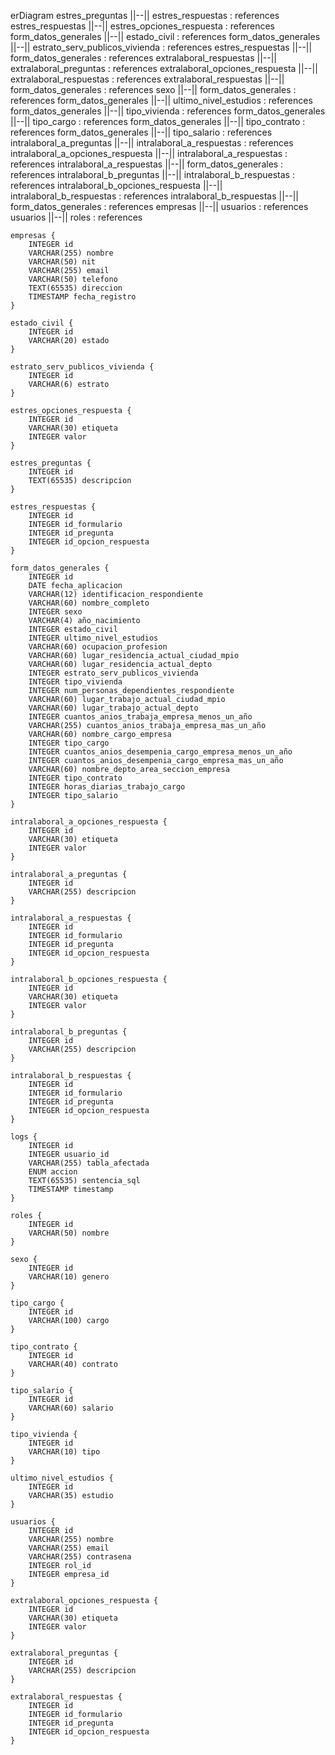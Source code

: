 erDiagram
	estres_preguntas ||--|| estres_respuestas : references
	estres_respuestas ||--|| estres_opciones_respuesta : references
	form_datos_generales ||--|| estado_civil : references
	form_datos_generales ||--|| estrato_serv_publicos_vivienda : references
	estres_respuestas ||--|| form_datos_generales : references
	extralaboral_respuestas ||--|| extralaboral_preguntas : references
	extralaboral_opciones_respuesta ||--|| extralaboral_respuestas : references
	extralaboral_respuestas ||--|| form_datos_generales : references
	sexo ||--|| form_datos_generales : references
	form_datos_generales ||--|| ultimo_nivel_estudios : references
	form_datos_generales ||--|| tipo_vivienda : references
	form_datos_generales ||--|| tipo_cargo : references
	form_datos_generales ||--|| tipo_contrato : references
	form_datos_generales ||--|| tipo_salario : references
	intralaboral_a_preguntas ||--|| intralaboral_a_respuestas : references
	intralaboral_a_opciones_respuesta ||--|| intralaboral_a_respuestas : references
	intralaboral_a_respuestas ||--|| form_datos_generales : references
	intralaboral_b_preguntas ||--|| intralaboral_b_respuestas : references
	intralaboral_b_opciones_respuesta ||--|| intralaboral_b_respuestas : references
	intralaboral_b_respuestas ||--|| form_datos_generales : references
	empresas ||--|| usuarios : references
	usuarios ||--|| roles : references

	empresas {
		INTEGER id
		VARCHAR(255) nombre
		VARCHAR(50) nit
		VARCHAR(255) email
		VARCHAR(50) telefono
		TEXT(65535) direccion
		TIMESTAMP fecha_registro
	}

	estado_civil {
		INTEGER id
		VARCHAR(20) estado
	}

	estrato_serv_publicos_vivienda {
		INTEGER id
		VARCHAR(6) estrato
	}

	estres_opciones_respuesta {
		INTEGER id
		VARCHAR(30) etiqueta
		INTEGER valor
	}

	estres_preguntas {
		INTEGER id
		TEXT(65535) descripcion
	}

	estres_respuestas {
		INTEGER id
		INTEGER id_formulario
		INTEGER id_pregunta
		INTEGER id_opcion_respuesta
	}

	form_datos_generales {
		INTEGER id
		DATE fecha_aplicacion
		VARCHAR(12) identificacion_respondiente
		VARCHAR(60) nombre_completo
		INTEGER sexo
		VARCHAR(4) año_nacimiento
		INTEGER estado_civil
		INTEGER ultimo_nivel_estudios
		VARCHAR(60) ocupacion_profesion
		VARCHAR(60) lugar_residencia_actual_ciudad_mpio
		VARCHAR(60) lugar_residencia_actual_depto
		INTEGER estrato_serv_publicos_vivienda
		INTEGER tipo_vivienda
		INTEGER num_personas_dependientes_respondiente
		VARCHAR(60) lugar_trabajo_actual_ciudad_mpio
		VARCHAR(60) lugar_trabajo_actual_depto
		INTEGER cuantos_anios_trabaja_empresa_menos_un_año
		VARCHAR(255) cuantos_anios_trabaja_empresa_mas_un_año
		VARCHAR(60) nombre_cargo_empresa
		INTEGER tipo_cargo
		INTEGER cuantos_anios_desempenia_cargo_empresa_menos_un_año
		INTEGER cuantos_anios_desempenia_cargo_empresa_mas_un_año
		VARCHAR(60) nombre_depto_area_seccion_empresa
		INTEGER tipo_contrato
		INTEGER horas_diarias_trabajo_cargo
		INTEGER tipo_salario
	}

	intralaboral_a_opciones_respuesta {
		INTEGER id
		VARCHAR(30) etiqueta
		INTEGER valor
	}

	intralaboral_a_preguntas {
		INTEGER id
		VARCHAR(255) descripcion
	}

	intralaboral_a_respuestas {
		INTEGER id
		INTEGER id_formulario
		INTEGER id_pregunta
		INTEGER id_opcion_respuesta
	}

	intralaboral_b_opciones_respuesta {
		INTEGER id
		VARCHAR(30) etiqueta
		INTEGER valor
	}

	intralaboral_b_preguntas {
		INTEGER id
		VARCHAR(255) descripcion
	}

	intralaboral_b_respuestas {
		INTEGER id
		INTEGER id_formulario
		INTEGER id_pregunta
		INTEGER id_opcion_respuesta
	}

	logs {
		INTEGER id
		INTEGER usuario_id
		VARCHAR(255) tabla_afectada
		ENUM accion
		TEXT(65535) sentencia_sql
		TIMESTAMP timestamp
	}

	roles {
		INTEGER id
		VARCHAR(50) nombre
	}

	sexo {
		INTEGER id
		VARCHAR(10) genero
	}

	tipo_cargo {
		INTEGER id
		VARCHAR(100) cargo
	}

	tipo_contrato {
		INTEGER id
		VARCHAR(40) contrato
	}

	tipo_salario {
		INTEGER id
		VARCHAR(60) salario
	}

	tipo_vivienda {
		INTEGER id
		VARCHAR(10) tipo
	}

	ultimo_nivel_estudios {
		INTEGER id
		VARCHAR(35) estudio
	}

	usuarios {
		INTEGER id
		VARCHAR(255) nombre
		VARCHAR(255) email
		VARCHAR(255) contrasena
		INTEGER rol_id
		INTEGER empresa_id
	}

	extralaboral_opciones_respuesta {
		INTEGER id
		VARCHAR(30) etiqueta
		INTEGER valor
	}

	extralaboral_preguntas {
		INTEGER id
		VARCHAR(255) descripcion
	}

	extralaboral_respuestas {
		INTEGER id
		INTEGER id_formulario
		INTEGER id_pregunta
		INTEGER id_opcion_respuesta
	}